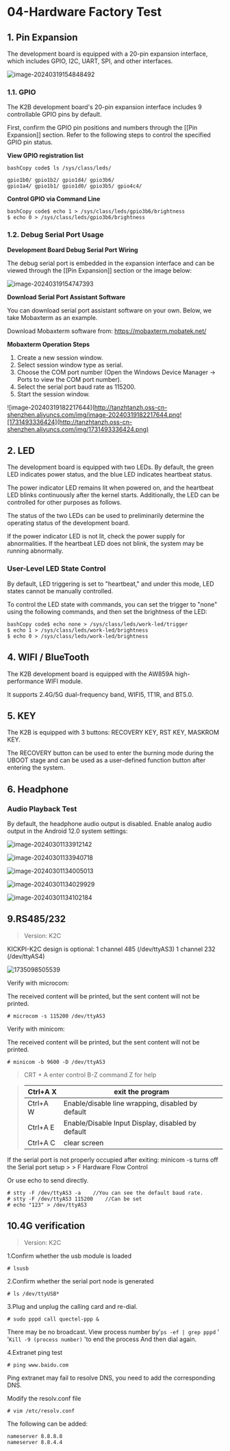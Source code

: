 # 04-Hardware Factory Test



## 1. Pin Expansion

The development board is equipped with a 20-pin expansion interface, which includes GPIO, I2C, UART, SPI, and other interfaces.

![image-20240319154848492](http://tanzhtanzh.oss-cn-shenzhen.aliyuncs.com/img/image-20240319154848492.png)

### 1.1. GPIO

The K2B development board's 20-pin expansion interface includes 9 controllable GPIO pins by default.

First, confirm the GPIO pin positions and numbers through the [[Pin Expansion]] section. Refer to the following steps to control the specified GPIO pin status.

**View GPIO registration list**

```
bashCopy code$ ls /sys/class/leds/

gpio1b0/ gpio1b2/ gpio1d4/ gpio3b6/ 
gpio1a4/ gpio1b1/ gpio1d0/ gpio3b5/ gpio4c4/
```

**Control GPIO via Command Line**

```
bashCopy code$ echo 1 > /sys/class/leds/gpio3b6/brightness
$ echo 0 > /sys/class/leds/gpio3b6/brightness
```



### 1.2. Debug Serial Port Usage

**Development Board Debug Serial Port Wiring**

The debug serial port is embedded in the expansion interface and can be viewed through the [[Pin Expansion]] section or the image below:

![image-20240319154747393](http://tanzhtanzh.oss-cn-shenzhen.aliyuncs.com/img/image-20240319154747393.png)

**Download Serial Port Assistant Software**

You can download serial port assistant software on your own. Below, we take Mobaxterm as an example.

Download Mobaxterm software from: https://mobaxterm.mobatek.net/

**Mobaxterm Operation Steps**

1. Create a new session window.
2. Select session window type as serial.
3. Choose the COM port number (Open the Windows Device Manager -> Ports to view the COM port number).
4. Select the serial port baud rate as 115200.
5. Start the session window.

![image-20240319182217644](http://tanzhtanzh.oss-cn-shenzhen.aliyuncs.com/img/image-20240319182217644.png![1731493336424](http://tanzhtanzh.oss-cn-shenzhen.aliyuncs.com/img/1731493336424.png)

## 2. LED

The development board is equipped with two LEDs. By default, the green LED indicates power status, and the blue LED indicates heartbeat status.

The power indicator LED remains lit when powered on, and the heartbeat LED blinks continuously after the kernel starts. Additionally, the LED can be controlled for other purposes as follows.

The status of the two LEDs can be used to preliminarily determine the operating status of the development board.

If the power indicator LED is not lit, check the power supply for abnormalities. If the heartbeat LED does not blink, the system may be running abnormally.



### User-Level LED State Control

By default, LED triggering is set to "heartbeat," and under this mode, LED states cannot be manually controlled.

To control the LED state with commands, you can set the trigger to "none" using the following commands, and then set the brightness of the LED:

```
bashCopy code$ echo none > /sys/class/leds/work-led/trigger
$ echo 1 > /sys/class/leds/work-led/brightness
$ echo 0 > /sys/class/leds/work-led/brightness
```



## 4. WIFI / BlueTooth

The K2B development board is equipped with the AW859A high-performance WIFI module.

It supports 2.4G/5G dual-frequency band, WIFI5, 1T1R, and BT5.0.



## 5. KEY

The K2B is equipped with 3 buttons: RECOVERY KEY, RST KEY, MASKROM KEY.

The RECOVERY button can be used to enter the burning mode during the UBOOT stage and can be used as a user-defined function button after entering the system.



## 6. Headphone

### Audio Playback Test

By default, the headphone audio output is disabled. Enable analog audio output in the Android 12.0 system settings:

![image-20240301133912142](http://tanzhtanzh.oss-cn-shenzhen.aliyuncs.com/img/image-20240301133912142.png)

![image-20240301133940718](http://tanzhtanzh.oss-cn-shenzhen.aliyuncs.com/img/image-20240301133940718.png)

![image-20240301134005013](http://tanzhtanzh.oss-cn-shenzhen.aliyuncs.com/img/image-20240301134005013.png)

![image-20240301134029929](http://tanzhtanzh.oss-cn-shenzhen.aliyuncs.com/img/image-20240301134029929.png)

![image-20240301134102184](http://tanzhtanzh.oss-cn-shenzhen.aliyuncs.com/img/image-20240301134102184.png)

## 9.RS485/232

> Version: K2C

KICKPI-K2C design is optional: 1 channel 485 (/dev/ttyAS3) 1 channel 232 (/dev/ttyAS4)

![1735098505539](http://tanzhtanzh.oss-cn-shenzhen.aliyuncs.com/img/1735098505539.jpg)

Verify with microcom:

The received content will be printed, but the sent content will not be printed.

```shell
# microcom -s 115200 /dev/ttyAS3
```

Verify with minicom:

The received content will be printed, but the sent content will not be printed.

```shell
# minicom -b 9600 -D /dev/ttyAS3
```

> CRT + A enter control B-Z command Z for help

> | Ctrl+A X | exit the program                                  |
> | -------- | ------------------------------------------------- |
> | Ctrl+A W | Enable/disable line wrapping, disabled by default |
> | Ctrl+A E | Enable/Disable Input Display, disabled by default |
> | Ctrl+A C | clear screen                                      |

If the serial port is not properly occupied after exiting: minicom -s turns off the Serial port setup > > F Hardware Flow Control

Or use echo to send directly.

```shell
# stty -F /dev/ttyAS3 -a 	//You can see the default baud rate.
# stty -F /dev/ttyAS3 115200 	//Can be set
# echo "123" > /dev/ttyAS3
```



## 10.4G verification

> Version: K2C

1.Confirm whether the usb module is loaded

```shell
# lsusb
```

2.Confirm whether the serial port node is generated

```shell
# ls /dev/ttyUSB*
```

3.Plug and unplug the calling card and re-dial.

```shell
# sudo pppd call quectel-ppp &
```

There may be no broadcast.
View process number by'`ps -ef | grep pppd` '
'`Kill -9 (process number)` 'to end the process
And then dial again.

4.Extranet ping test

```shell
# ping www.baidu.com
```

Ping extranet may fail to resolve DNS, you need to add the corresponding DNS.

Modify the resolv.conf file

```shell
# vim /etc/resolv.conf
```

The following can be added:

```shell
nameserver 8.8.8.8
nameserver 8.8.4.4
```

